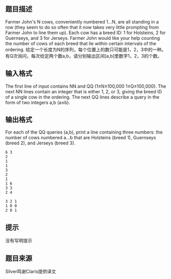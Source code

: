 


## 题目描述
Farmer John's N cows, conveniently numbered 1…N, are all standing in a row (they seem to do so often that it now takes very little prompting from Farmer John to line them up). Each cow has a breed ID: 1 for Holsteins, 2 for Guernseys, and 3 for Jerseys. Farmer John would like your help counting the number of cows of each breed that lie within certain intervals of the ordering.
给定一个长度为N的序列，每个位置上的数只可能是1，2，3中的一种。
有Q次询问，每次给定两个数a,b，请分别输出区间[a,b]里数字1，2，3的个数。
## 输入格式
The first line of input contains NN and QQ (1≤N≤100,000 1≤Q≤100,000).
The next NN lines contain an integer that is either 1, 2, or 3, giving the breed ID of a single cow in the ordering.
The next QQ lines describe a query in the form of two integers a,b (a≤b).
## 输出格式
For  each of the QQ queries (a,b), print a line containing three numbers:  the number of cows numbered a…b that are Holsteins (breed 1), Guernseys  (breed 2), and Jerseys (breed 3).

```input1
6 3
2
1
1
3
2
1
1 6
3 3
2 4

```
```output1
3 2 1
1 0 0
2 0 1
```

## 提示
没有写明提示
## 题目来源
Silver鸣谢Claris提供译文



